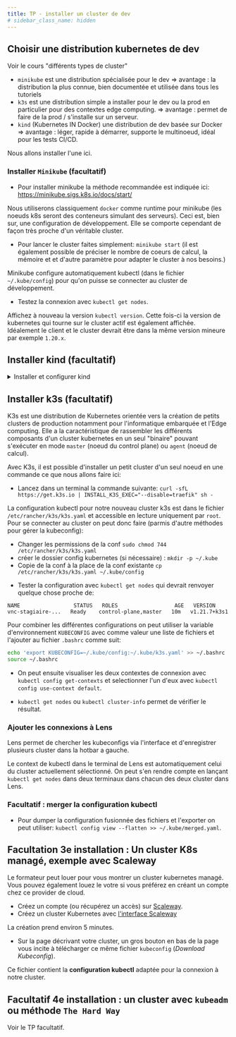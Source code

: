 ```yaml
---
title: TP - installer un cluster de dev 
# sidebar_class_name: hidden
---
```


## Choisir une distribution kubernetes de dev

Voir le cours "différents types de cluster"

- `minikube` est une distribution spécialisée pour le dev => avantage : la distribution la plus connue, bien documentée et utilisée dans tous les tutoriels
- `k3s` est une distribution simple a installer pour le dev ou la prod en particulier pour des contextes edge computing. => avantage : permet de faire de la prod / s'installe sur un serveur.
- `kind` (Kubernetes IN Docker) une distribution de dev basée sur Docker => avantage : léger, rapide à démarrer, supporte le multinoeud, idéal pour les tests CI/CD.

Nous allons installer l'une ici.

### Installer `Minikube` (facultatif)

- Pour installer minikube la méthode recommandée est indiquée ici: https://minikube.sigs.k8s.io/docs/start/

Nous utiliserons classiquement `docker` comme runtime pour minikube (les noeuds k8s seront des conteneurs simulant des serveurs). Ceci est, bien sur, une configuration de développement. Elle se comporte cependant de façon très proche d'un véritable cluster.

- Pour lancer le cluster faites simplement: `minikube start` (il est également possible de préciser le nombre de coeurs de calcul, la mémoire et et d'autre paramètre pour adapter le cluster à nos besoins.)

Minikube configure automatiquement kubectl (dans le fichier `~/.kube/config`) pour qu'on puisse se connecter au cluster de développement.

- Testez la connexion avec `kubectl get nodes`.

Affichez à nouveau la version `kubectl version`. Cette fois-ci la version de kubernetes qui tourne sur le cluster actif est également affichée. Idéalement le client et le cluster devrait être dans la même version mineure par exemple `1.20.x`.

## Installer kind (facultatif)

<details>

<summary>Installer et configurer kind</summary>

kind (Kubernetes IN Docker) est un outil pour exécuter des clusters Kubernetes locaux en utilisant des conteneurs Docker comme noeuds. Il est particulièrement adapté pour les tests et le développement local.

### Installation de kind

- Pour installer kind sur Linux:
  ```bash
  curl -Lo ./kind https://kind.sigs.k8s.io/dl/v0.20.0/kind-linux-amd64
  chmod +x ./kind
  sudo mv ./kind /usr/local/bin/kind
  ```

- Pour d'autres systèmes d'exploitation, voir: https://kind.sigs.k8s.io/docs/user/quick-start/#installation

### Créer un cluster kind multi-nœuds

Pour créer un cluster avec 1 control-plane (master) et 3 workers, nous allons utiliser un fichier de configuration kind.

- Créez un fichier `kind-config.yaml`:

```yaml
kind: Cluster
apiVersion: kind.x-k8s.io/v1alpha4
nodes:
- role: control-plane
  kubeadmConfigPatches:
  - |
    kind: InitConfiguration
    nodeRegistration:
      kubeletExtraArgs:
        node-labels: "ingress-ready=true"
  extraPortMappings:
  - containerPort: 80
    hostPort: 80
    protocol: TCP
  - containerPort: 443
    hostPort: 443
    protocol: TCP
- role: worker
- role: worker
- role: worker
```

- Créez le cluster avec cette configuration:

```bash
kind create cluster --name mon-cluster --config kind-config.yaml
```

- kind configure automatiquement kubectl pour se connecter au cluster créé.

- Testez la connexion et vérifiez les 4 nœuds:

```bash
kubectl get nodes
```

Vous devriez voir 1 control-plane et 3 workers.

### Installer Ingress NGINX pour kind

Pour exposer des services via HTTP/HTTPS, nous devons installer un Ingress Controller. NGINX Ingress est une solution populaire.

- Installez NGINX Ingress Controller spécifiquement configuré pour kind:

```bash
kubectl apply -f https://raw.githubusercontent.com/kubernetes/ingress-nginx/main/deploy/static/provider/kind/deploy.yaml
```

- Attendez que le controller soit prêt:

```bash
kubectl wait --namespace ingress-nginx \
  --for=condition=ready pod \
  --selector=app.kubernetes.io/component=controller \
  --timeout=90s
```

- Vérifiez que l'ingress controller fonctionne:

```bash
kubectl get pods -n ingress-nginx
```

### Configuration du LoadBalancer avec Cloud Provider KIND

kind ne fournit pas de LoadBalancer par défaut. Pour émuler un LoadBalancer en local, nous utilisons Cloud Provider KIND, une solution officielle intégrée à kind.

- Installez Cloud Provider KIND:

```bash
go install sigs.k8s.io/cloud-provider-kind@latest
```

  Si vous n'avez pas Go installé, vous pouvez télécharger le binaire depuis les releases: https://github.com/kubernetes-sigs/cloud-provider-kind/releases

- Démarrez Cloud Provider KIND en arrière-plan (dans un terminal séparé ou en tant que service):

```bash
sudo cloud-provider-kind
```

  Note: Le processus doit rester actif pour que les LoadBalancers fonctionnent.

- Testez le LoadBalancer en créant un service de type LoadBalancer:

```bash
kubectl create deployment nginx --image=nginx
kubectl expose deployment nginx --port=80 --type=LoadBalancer
```

- Vérifiez que le service obtient une IP externe:

```bash
kubectl get svc nginx
```

Vous devriez voir une IP externe assignée automatiquement. Cloud Provider KIND crée un nouveau conteneur Docker qui agit comme LoadBalancer pour chaque service de type LoadBalancer.

- Testez l'accès au service:
  ```bash
  LB_IP=$(kubectl get svc/nginx -o=jsonpath='{.status.loadBalancer.ingress[0].ip}')
  curl http://$LB_IP
  ```

### Gérer les clusters kind

- Lister les clusters: `kind get clusters`
- Supprimer un cluster: `kind delete cluster --name mon-cluster`
- Le contexte kubectl sera automatiquement mis à jour avec le format `kind-<nom-du-cluster>`

</details>

## Installer k3s (facultatif)

K3s est une distribution de Kubernetes orientée vers la création de petits clusters de production notamment pour l'informatique embarquée et l'Edge computing. Elle a la caractéristique de rassembler les différents composants d'un cluster kubernetes en un seul "binaire" pouvant s'exécuter en mode `master` (noeud du control plane) ou `agent` (noeud de calcul).

Avec K3s, il est possible d'installer un petit cluster d'un seul noeud en une commande ce que nous allons faire ici:

<!-- - Passez votre terminal en root avec la commande `sudo -i` puis: -->
- Lancez dans un terminal la commande suivante: `curl -sfL https://get.k3s.io | INSTALL_K3S_EXEC="--disable=traefik" sh - `

 La configuration kubectl pour notre nouveau cluster k3s est dans le fichier `/etc/rancher/k3s/k3s.yaml` et accessible en lecture uniquement par `root`. Pour se connecter au cluster on peut donc faire (parmis d'autre méthodes pour gérer la kubeconfig):

 - Changer les permissions de la conf `sudo chmod 744 /etc/rancher/k3s/k3s.yaml`
 - créer le dossier config kubernetes (si nécessaire) : `mkdir -p ~/.kube`
 - Copie de la conf à la place de la conf existante `cp /etc/rancher/k3s/k3s.yaml ~/.kube/config`
 <!-- - activer cette configuration pour kubectl avec une variable d'environnement: `export KUBECONFIG=~/.kube/k3s.yaml` -->
 - Tester la configuration avec `kubectl get nodes` qui devrait renvoyer quelque chose proche de:

 ```
NAME                 STATUS   ROLES                  AGE   VERSION
vnc-stagiaire-...   Ready    control-plane,master   10m   v1.21.7+k3s1
```

Pour combiner les différentes configurations on peut utiliser la variable d'environnement `KUBECONFIG` avec comme valeur une liste de fichiers et l'ajouter au fichier `.bashrc` comme suit:

```bash
echo 'export KUBECONFIG=~/.kube/config:~/.kube/k3s.yaml' >> ~/.bashrc
source ~/.bashrc
```

- On peut ensuite visualiser les deux contextes de connexion avec `kubectl config get-contexts` et selectionner l'un d'eux avec `kubectl config use-context default`.

- `kubectl get nodes` ou `kubectl cluster-info` permet de vérifier le résultat.

### Ajouter les connexions à Lens

Lens permet de chercher les kubeconfigs via l'interface et d'enregistrer plusieurs cluster dans la hotbar a gauche.

Le context de kubectl dans le terminal de Lens est automatiquement celui du cluster actuellement sélectionné. On peut s'en rendre compte en lançant `kubectl get nodes` dans deux terminaux dans chacun des deux cluster dans Lens.

### Facultatif : merger la configuration kubectl

- Pour dumper la configuration fusionnée des fichiers et l'exporter on peut utiliser: `kubectl config view --flatten >> ~/.kube/merged.yaml`.


## Facultation 3e installation : Un cluster K8s managé, exemple avec Scaleway

Le formateur peut louer pour vous montrer un cluster kubernetes managé. Vous pouvez également louez le votre si vous préférez en créant un compte chez ce provider de cloud.

- Créez un compte (ou récupérez un accès) sur [Scaleway](https://console.scaleway.com/).
- Créez un cluster Kubernetes avec [l'interface Scaleway](https://console.scaleway.com/kapsule/clusters/create)

La création prend environ 5 minutes.

- Sur la page décrivant votre cluster, un gros bouton en bas de la page vous incite à télécharger ce même fichier `kubeconfig` (*Download Kubeconfig*).

Ce fichier contient la **configuration kubectl** adaptée pour la connexion à notre cluster.

## Facultatif 4e installation : un cluster avec `kubeadm` ou méthode `The Hard Way`

Voir le TP facultatif.

